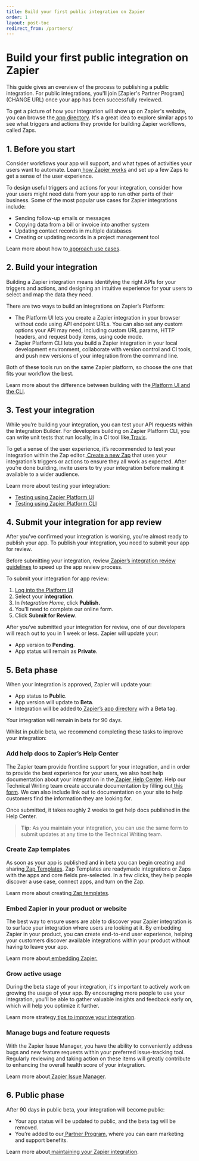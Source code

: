 ```yaml
---
title: Build your first public integration on Zapier
order: 1
layout: post-toc
redirect_from: /partners/
---
```


# Build your first public integration on Zapier

This guide gives an overview of the process to publishing a public integration. For public integrations, you'll join [Zapier's Partner Program](CHANGE URL) once your app has been successfully reviewed.

To get a picture of how your integration will show up on Zapier's website, you can browse the[ app directory](https://zapier.com/apps). It's a great idea to explore similar apps to see what triggers and actions they provide for building Zapier workflows, called Zaps.

## 1. **Before you start**

Consider workflows your app will support, and what types of activities your users want to automate. Learn[ how Zapier works](https://zapier.com/help/how-zapier-works/) and set up a few Zaps to get a sense of the user experience.

To design useful triggers and actions for your integration, consider how your users might need data from your app to run other parts of their business. Some of the most popular use cases for Zapier integrations include:

- Sending follow-up emails or messages
- Copying data from a bill or invoice into another system
- Updating contact records in multiple databases
- Creating or updating records in a project management tool

Learn more about how to[ approach use cases](https://platform.zapier.com/partners/integration-examples).

## 2. **Build your integration**

Building a Zapier integration means identifying the right APIs for your triggers and actions, and designing an intuitive experience for your users to select and map the data they need.

There are two ways to build an integrations on Zapier’s Platform:

- The Platform UI lets you create a Zapier integration in your browser without code using API endpoint URLs. You can also set any custom options your API may need, including custom URL params, HTTP headers, and request body items, using code mode.
- Zapier Platform CLI lets you build a Zapier integration in your local development environment, collaborate with version control and CI tools, and push new versions of your integration from the command line.

Both of these tools run on the same Zapier platform, so choose the one that fits your workflow the best.

Learn more about the difference between building with the[ Platform UI and the CLI](https://platform.zapier.com/docs/vs).

## 3. **Test your integration**

While you’re building your integration, you can test your API requests within the Integration Builder. For developers building on Zapier Platform CLI, you can write unit tests that run locally, in a CI tool like[ Travis](https://travis-ci.com/).

To get a sense of the user experience, it’s recommended to test your integration within the Zap editor.[ Create a new Zap](https://zapier.com/help/create/basics/create-zaps) that uses your integration’s triggers or actions to ensure they all work as expected. After you’re done building, invite users to try your integration before making it available to a wider audience.

Learn more about testing your integration:

- [Testing using Zapier Platform UI](https://platform.zapier.com/docs/testing)
- [Testing using Zapier Platform CLI](https://platform.zapier.com/cli_docs/docs#testing)

## 4. **Submit your integration for app review**

After you've confirmed your integration is working, you're almost ready to publish your app. To publish your integration, you need to submit your app for review.

Before submitting your integration, review[ Zapier’s integration review guidelines](https://platform.zapier.com/partners/integration-review-guidelines) to speed up the app review process.

To submit your integration for app review:

1. [Log into the Platform UI](https://zapier.com/app/developer)
2. Select your **integration**.
3. In _Integration Home_, click **Publish.**
4. You’ll need to complete our online form.
5. Click **Submit for Review**.

After you’ve submitted your integration for review, one of our developers will reach out to you in 1 week or less. Zapier will update your:

- App version to **Pending**.
- App status will remain as **Private**.

## 5. **Beta phase**

When your integration is approved, Zapier will update your:

- App status to **Public**.
- App version will update to **Beta**.
- Integration will be added to[ Zapier’s app directory](https://zapier.com/apps) with a Beta tag.

Your integration will remain in beta for 90 days.

Whilst in public beta, we recommend completing these tasks to improve your integration:

### **Add help docs to Zapier’s Help Center**

The Zapier team provide frontline support for your integration, and in order to provide the best experience for your users, we also host help documentation about your integration in the[ Zapier Help Center](https://help.zapier.com/hc/en-us). Help our Technical Writing team create accurate documentation by filling out[ this form](https://eu.jotform.com/form/202233475923352). We can also include link out to documentation on your site to help customers find the information they are looking for.

Once submitted, it takes roughly 2 weeks to get help docs published in the Help Center.

> **Tip:** As you maintain your integration, you can use the same form to submit updates at any time to the Technical Writing team.

### **Create Zap templates**

As soon as your app is published and in beta you can begin creating and sharing[ Zap Templates](https://zapier.com/developer/zap-templates). Zap Templates are readymade integrations or Zaps with the apps and core fields pre-selected. In a few clicks, they help people discover a use case, connect apps, and turn on the Zap.

Learn more about creating[ Zap templates](https://platform.zapier.com/partners/zap-templates).

### **Embed Zapier in your product or website**

The best way to ensure users are able to discover your Zapier integration is to surface your integration where users are looking at it. By embedding Zapier in your product, you can create end-to-end user experience, helping your customers discover available integrations within your product without having to leave your app.

Learn more about[ embedding Zapier.](https://platform.zapier.com/embed/overview)

### **Grow active usage**

During the beta stage of your integration, it's important to actively work on growing the usage of your app. By encouraging more people to use your integration, you'll be able to gather valuable insights and feedback early on, which will help you optimize it further.

Learn more strategy[ tips to improve your integration](https://platform.zapier.com/partners/partner-faq).

### **Manage bugs and feature requests**

With the Zapier Issue Manager, you have the ability to conveniently address bugs and new feature requests within your preferred issue-tracking tool. Regularly reviewing and taking action on these items will greatly contribute to enhancing the overall health score of your integration.

Learn more about[ Zapier Issue Manager](https://platform.zapier.com/partners/zim).

## 6. **Public phase**

After 90 days in public beta, your integration will become public:

- Your app status will be updated to public, and the beta tag will be removed.
- You’re added to our[ Partner Program](https://zapier.com/platform/partner-program), where you can earn marketing and support benefits.

Learn more about[ maintaining your Zapier integration](https://platform.zapier.com/partners/feature-requests-bugs).

